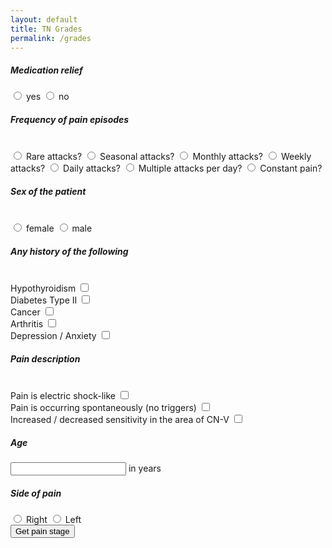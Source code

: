```yaml
---
layout: default
title: TN Grades
permalink: /grades
---
```

<h5>Medication relief</h5>
<input type="radio" name="med_relief" id="med_relief_yes" />
<label for="med_relief_yes">yes</label> 
<input type="radio" name="med_relief" id="med_relief_no" />
<label for="med_relief_no">no</label> 
<br>
<h5>Frequency of pain episodes</h5>
<br>
<input type="radio" name="attacks" id="no_attacks" />
<label for="no_attacks">Rare attacks?</label> 
<input type="radio" name="attacks" id="seasonal_attacks" />
<label for="seasonal_attacks">Seasonal attacks?</label> 
<input type="radio" name="attacks" id="monthly_attacks" />
<label for="monthly_attacks">Monthly attacks?</label> 
<input type="radio" name="attacks" id="weekly_attacks" />
<label for="weekly_attacks">Weekly attacks?</label> 
<input type="radio" name="attacks" id="daily_attacks" />
<label for="daily_attacks">Daily attacks?</label> 
<input type="radio" name="attacks" id="multiple_attacks" />
<label for="multiple_attacks">Multiple attacks per day?</label> 
<input type="radio" name="attacks" id="constant_pain" />
<label for="constant_pain">Constant pain?</label> 
<br>
<h5>Sex of the patient</h5>
<br>
<input type="radio" name="sex" id="sex_female" />
<label for="sex_female">female</label> 
<input type="radio" name="sex" id="sex_male" />
<label for="sex_male">male</label> 
<br>
<h5>Any history of the following</h5>
<br>
<label for="thyroid">Hypothyroidism</label> 
<input type="checkbox" name="thyroid" id="thyroid" />
<br>
<label for="diabetes">Diabetes Type II</label> 
<input type="checkbox" name="diabetes" id="diabetes" />
<br>
<label for="cancer">Cancer</label> 
<input type="checkbox" name="cancer" id="cancer" />
<br>
<label for="muskuloskeletal">Arthritis</label> 
<input type="checkbox" name="muskuloskeletal" id="muskuloskeletal" />
<br>
<label for="psychiatric">Depression / Anxiety</label> 
<input type="checkbox" name="psychiatric" id="psychiatric" />
<br>
<h5>Pain description</h5>
<br>
<label for="electric_pain">Pain is electric shock-like</label> 
<input type="checkbox" name="electric_pain" id="electric_pain" />
<br>
<label for="triggers">Pain is occurring spontaneously (no triggers)</label> 
<input type="checkbox" name="triggers" id="triggers" />
<br>
<label for="trigeminal_deficit">Increased / decreased sensitivity in the area of CN-V</label> 
<input type="checkbox" name="trigeminal_deficit" id="trigeminal_deficit" />
<br>
<h5>Age</h5>
<input type="number" name="age" id="age" />
<label for="age">in years</label> 
<br>
<h5>Side of pain</h5>
<input type="radio" name="pain_side" id="pain_side_right" />
<label for="pain_side_right">Right</label> 
<input type="radio" name="pain_side" id="pain_side_left" />
<label for="pain_side_left">Left</label> 
<br>
<input type="button" value="Get pain stage" onclick="test();"/>
<script>
function test() {
age_mu = 60.3;  // mean of age distribution
age_sigma = 14.4;  // std dev of age distribution
weights = {
"med_relief": 0.5823305406093363,
"no_attacks": 0.4447773784715664,
"seasonal_attacks": 0.3780998787882947,
"multiple_attacks": -0.24936232801694033,
"sex": 0.23271058640658165,
"thyroid": 0.22194415044916416,
"diabetes": -0.19096074484891587,
"constant_pain": -0.18043315680694574,
"triggers": -0.17800135417611468,
"cancer": -0.13696322854364734,
"electric_pain": 0.1328637522659141,
"age": 0.07879009081158225,
"monthly_attacks": -0.07185119306538153,
"muskuloskeletal": -0.05171550838967454,
"daily_attacks": 0.042491833983521264,
"weekly_attacks": -0.027986269788450466,
"pain_side": 0.02259789402761426,
"trigeminal_deficit": 0.015018209680008613,
"psychiatric": -0.0046296250086506575
};
message = {
0: "non-responder",
1: "less than 1 year of pain relief",
2: "1 - 3 years of pain relief",
3: "3 - 5 years of pain relief",
4: "more than 5 years of pain relief (superresponder)"
}
results = dot2(weights);  // This computes the pain stage. (individual rating, interval)
alert("The individual rating is: " + results[0] + ", i.e. " + message[results[1]]);
}
function get_value_from_key(key) {
// TODO: do subcases for each key option
list_pain_frequency = ["no_attacks", "seasonal_attacks", "multiple_attacks", "constant_pain", "monthly_attacks", "daily_attacks", "weekly_attacks"];
if (key == "med_relief") {
bool_yes = document.getElementById("med_relief_yes").checked;
bool_no = document.getElementById("med_relief_no").checked;
if (!bool_yes && !bool_no) {
alert("Please choose an answer for 'med_relief'!");
}
else {
if (bool_yes) { return 1; } else { return -1; }
}
}
else if (key == "sex") {
bool_male = document.getElementById("sex_male").checked;
bool_female = document.getElementById("sex_female").checked;
if (!bool_female && !bool_male) {
alert("Please choose an answer for 'sex'!");
}
else {
if (bool_male) { return -1; } else { return 1; }
}
}
else if (key == "age") {
age = parseInt(document.getElementById(key).value);
age = (age_mu - age) / age_sigma;
return age;
}
else if (key == "psychiatric") {
if (document.getElementById(key).checked) { return 1; } else { return -1; }
}
else if (key == "trigeminal_deficit") {
if (document.getElementById(key).checked) { return 1; } else { return -1; }
}
else if (key == "pain_side") {
bool_right = document.getElementById("pain_side_right").checked;
bool_left = document.getElementById("pain_side_left").checked;
if (!bool_right && !bool_left) {
alert("Please choose an answer for 'pain_side'!");
}
else {
if (bool_right) { return -1; } else { return 1; }
}
}
else if (key == "thyroid") {
if (document.getElementById(key).checked) { return 1; } else { return -1; }
}
else if (key == "diabetes") {
if (document.getElementById(key).checked) { return 1; } else { return -1; }
}
else if (key == "triggers") {
if (document.getElementById(key).checked) { return 1; } else { return -1; }
}
else if (key == "cancer") {
if (document.getElementById(key).checked) { return 1; } else { return -1; }
}
else if (key == "electric_pain") {
if (document.getElementById(key).checked) { return 1; } else { return -1; }
}
else if (key == "muskuloskeletal") {
if (document.getElementById(key).checked) { return 1; } else { return -1; }
}
else if (list_pain_frequency.includes(key)) {
bool_no_attacks = document.getElementById("no_attacks").checked;
bool_seasonal_attacks = document.getElementById("seasonal_attacks").checked;
bool_multiple_attacks = document.getElementById("multiple_attacks").checked;
bool_constant_pain = document.getElementById("constant_pain").checked;
bool_monthly_attacks = document.getElementById("monthly_attacks").checked;
bool_daily_attacks = document.getElementById("daily_attacks").checked;
bool_weekly_attacks = document.getElementById("weekly_attacks").checked;
if (!bool_no_attacks && !bool_seasonal_attacks && !bool_multiple_attacks && !bool_constant_pain && !bool_monthly_attacks && !bool_daily_attacks && !bool_weekly_attacks)
{alert("Please choose an answer for pain frequency!");}
else {
if (document.getElementById(key).checked) { return 1; } else { return -1; }
}
} else {
alert("not covered yet");
}
}
function dot2(w) {
upper_bounds = [-0.412398, -0.112271, 0.300276, 0.746593, Infinity];
var result = 0;
for (var key in w) {
if (w.hasOwnProperty(key)) {
answer_value = get_value_from_key(key);
//			alert("Value for '" + key + "': " + answer_value);
result += w[key] * answer_value;
}
}
i = 0;
while (result > upper_bounds[i]) { i++; }
return [result, i];
}
dot = (a, b) => a.map((x, i) => a[i] * b[i]).reduce((m, n) => m + n);
</script>
